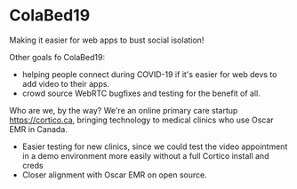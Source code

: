 # ColaBed19

Making it easier for web apps to bust social isolation!

Other goals fo ColaBed19:

  * helping people connect during COVID-19 if it's easier for web devs to add video to their apps.
  * crowd source WebRTC bugfixes and testing for the benefit of all.
  
Who are we, by the way? We're an online primary care startup https://cortico.ca, bringing technology to medical clinics who use Oscar EMR in Canada.

  * Easier testing for new clinics, since we could test the video appointment in a demo environment more easily without a full Cortico install and creds
  * Closer alignment with Oscar EMR on open source.

